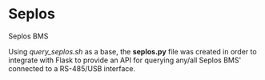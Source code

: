 # Seplos
Seplos BMS

Using _query_seplos.sh_ as a base, the **seplos.py** file was created in order to integrate with Flask to provide an API for querying any/all Seplos BMS' connected to a RS-485/USB interface.
